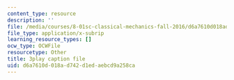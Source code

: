 ```yaml
---
content_type: resource
description: ''
file: /media/courses/8-01sc-classical-mechanics-fall-2016/d6a7610d018ad742d1edaebcd9a258ca_sxv80X2jQYQ.srt
file_type: application/x-subrip
learning_resource_types: []
ocw_type: OCWFile
resourcetype: Other
title: 3play caption file
uid: d6a7610d-018a-d742-d1ed-aebcd9a258ca
---
```

